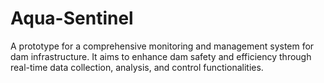 # Aqua-Sentinel
A prototype for a comprehensive monitoring and management system for dam infrastructure. It aims to enhance dam safety and efficiency through real-time data collection, analysis, and control functionalities.
